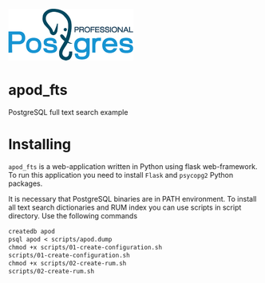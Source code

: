 ![Postgres Professional](PGpro-logo.png)

# apod_fts
PostgreSQL full text search example

# Installing
`apod_fts` is a web-application written in Python using flask web-framework. To run this application
you need to install `Flask` and `psycopg2` Python packages.

It is necessary that PostgreSQL binaries are in PATH environment. To install all text search dictionaries and RUM index you can use scripts in script directory. Use the following commands

```
createdb apod
psql apod < scripts/apod.dump
chmod +x scripts/01-create-configuration.sh
scripts/01-create-configuration.sh
chmod +x scripts/02-create-rum.sh
scripts/02-create-rum.sh
```
